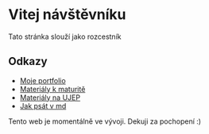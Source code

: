# Vitej návštěvníku
Tato stránka slouží jako rozcestník
## Odkazy
* [Moje portfolio](https://akuraksa.github.io/portfolio/index.html)
* [Materiály k maturitě](https://ujepcz-my.sharepoint.com/:f:/g/personal/st98395_students_ujep_cz/Ek-gbxFZfstFrUa8Yl0uUckBYqQJvpqqhsG6v4vmiWRwNA)
* [Materiály na UJEP](https://ujepcz-my.sharepoint.com/:f:/g/personal/st98395_students_ujep_cz/EsxAJzDi_LRCmAuxq3AqSp4BFAGc3ub9bhwoRtUFr0lN0A)
* [Jak psát v md](https://github.com/adam-p/markdown-here/wiki/Markdown-Cheatsheet)

Tento web je momentálně ve vývoji. Dekuji za pochopení :)
